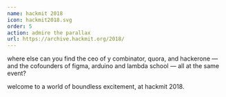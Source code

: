 ```yaml
---
name: hackmit 2018
icon: hackmit2018.svg
order: 5
action: admire the parallax
url: https://archive.hackmit.org/2018/
---
```


where else can you find the ceo of y combinator, quora, and hackerone — and the
cofounders of figma, arduino and lambda school — all at the same event?

welcome to a world of boundless excitement, at hackmit 2018.
